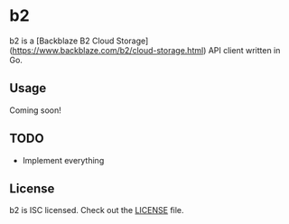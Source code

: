 b2
==

b2 is a [Backblaze B2 Cloud Storage]
(https://www.backblaze.com/b2/cloud-storage.html) API client written in Go.

## Usage

Coming soon!

## TODO

- Implement everything

## License

b2 is ISC licensed.
Check out the [LICENSE](https://github.com/ifo/b2/blob/master/LICENSE) file.
